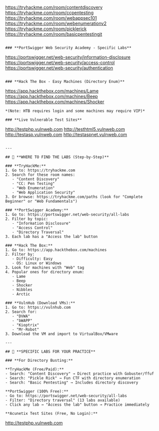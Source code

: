 https://tryhackme.com/room/contentdiscovery
https://tryhackme.com/room/ccpentesting
https://tryhackme.com/room/webappsec101
https://tryhackme.com/room/webenumerationv2
https://tryhackme.com/room/picklerick
https://tryhackme.com/room/basicpentestingjt
```

### **PortSwigger Web Security Academy - Specific Labs**
```
https://portswigger.net/web-security/information-disclosure
https://portswigger.net/web-security/access-control
https://portswigger.net/web-security/authentication
```

### **Hack The Box - Easy Machines (Directory Enum)**
```
https://app.hackthebox.com/machines/Lame
https://app.hackthebox.com/machines/Beep
https://app.hackthebox.com/machines/Shocker
```
*(Note: HTB requires login and some machines may require VIP)*

### **Live Vulnerable Test Sites**
```
http://testphp.vulnweb.com
http://testhtml5.vulnweb.com
http://testasp.vulnweb.com
http://testaspnet.vulnweb.com
```

---

## 📍 **WHERE TO FIND THE LABS (Step-by-Step)**

### **TryHackMe:**
1. Go to: https://tryhackme.com
2. Search for these room names:
   - "Content Discovery"
   - "CC: Pen Testing"
   - "Web Enumeration"
   - "Web Application Security"
3. Or browse: https://tryhackme.com/paths (look for "Complete Beginner" or "Web Fundamentals")

### **PortSwigger Academy:**
1. Go to: https://portswigger.net/web-security/all-labs
2. Filter by topic:
   - "Information Disclosure"
   - "Access Control"
   - "Directory Traversal"
3. Each lab has a "Access the lab" button

### **Hack The Box:**
1. Go to: https://app.hackthebox.com/machines
2. Filter by:
   - Difficulty: Easy
   - OS: Linux or Windows
3. Look for machines with "Web" tag
4. Popular ones for directory enum:
   - Lame
   - Beep
   - Shocker
   - Nibbles
   - Arctic

### **VulnHub (Download VMs):**
1. Go to: https://vulnhub.com
2. Search for:
   - "DVWA"
   - "bWAPP"
   - "Kioptrix"
   - "Mr-Robot"
3. Download the VM and import to VirtualBox/VMware

---

## 🎯 **SPECIFIC LABS FOR YOUR PRACTICE**

### **For Directory Busting:**

**TryHackMe (Free/Paid):**
- Search: "Content Discovery" → Direct practice with Gobuster/ffuf
- Search: "Pickle Rick" → Fun CTF with directory enumeration
- Search: "Basic Pentesting" → Includes directory discovery

**PortSwigger (100% Free):**
- Go to: https://portswigger.net/web-security/all-labs
- Filter: "Directory traversal" (13 labs available)
- Click any lab → "Access the lab" button → Practice immediately

**Acunetix Test Sites (Free, No Login):**
```
http://testphp.vulnweb.com
